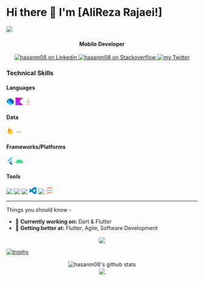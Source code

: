 
# Hi there 👋 I'm [AliReza Rajaei!]
![](Untitled.png)

<h4 align="center">Mobile Developer</h4>

<p align="center">

<p align="center">
  <a href="https://www.linkedin.com/in/alireza-rajaei-414b99142/" target="_blank">
  <img alt="hasanm08 on Linkedin" src="https://avatars3.githubusercontent.com/u/357098?s=200&v=4" width="40" height="40" >
  </a>
  <a href="https://stackoverflow.com/users/6924545" target="_blank">
    <img alt="hasanm08 on Stackoverflow" src="https://stackoverflow.design/assets/img/logos/talent/talent-logo-compact.svg" width="100" height="40" >
  </a>
  <a href="https://twitter.com/alireza_rajaei8" target="_blank">
    <img alt="my Twitter" src="https://cdn.cms-twdigitalassets.com/content/dam/developer-twitter/images/Twitter_logo_blue_48.png" width="40" height="40" >
  </a>
  
</p>

### Technical Skills

#### Languages

<code><img height="20" src="https://raw.githubusercontent.com/github/explore/80688e429a7d4ef2fca1e82350fe8e3517d3494d/topics/dart/dart.png"></code>
<code><img height="20" src="https://raw.githubusercontent.com/github/explore/4479d2a2c854198cb00160f8593519c14dc3b905/topics/kotlin/kotlin.png"></code>
<code><img height="20" src="https://raw.githubusercontent.com/github/explore/5b3600551e122a3277c2c5368af2ad5725ffa9a1/topics/java/java.png"></code>

#### Data

<code><img height="20" src="https://raw.githubusercontent.com/github/explore/80688e429a7d4ef2fca1e82350fe8e3517d3494d/topics/firebase/firebase.png"></code>
<code><img height="20" src="https://raw.githubusercontent.com/github/explore/80688e429a7d4ef2fca1e82350fe8e3517d3494d/topics/mysql/mysql.png"></code>

#### Frameworks/Platforms

<code><img height="20" src="https://raw.githubusercontent.com/github/explore/cebd63002168a05a6a642f309227eefeccd92950/topics/flutter/flutter.png"></code>
<code><img height="20" src="https://raw.githubusercontent.com/github/explore/8baf984947f4d9c32006bd03fa4c51ff91aadf8d/topics/android/android.png"></code>

#### Tools

<code><img height="20" src="https://cdn.worldvectorlogo.com/logos/gitlab.svg"></code>
<code><img height="20" src="https://cdn.worldvectorlogo.com/logos/github-icon-1.svg"></code>
<code><img height="20" src="https://cdn.worldvectorlogo.com/logos/git-bash.svg"></code>
<code><img height="20" src="https://raw.githubusercontent.com/github/explore/80688e429a7d4ef2fca1e82350fe8e3517d3494d/topics/visual-studio-code/visual-studio-code.png"></code>
<code><img height="20" src="https://uxwing.com/wp-content/themes/uxwing/download/10-brands-and-social-media/android-studio.svg"></code>
<code><img height="20" src="https://raw.githubusercontent.com/github/explore/80688e429a7d4ef2fca1e82350fe8e3517d3494d/topics/jupyter-notebook/jupyter-notebook.png"></code>
  
</p>

---

Things you should know -

- 🔭 <b>Currently working on:</b> Dart & Flutter
- 🌱 <b>Getting better at:</b> Flutter, Agile, Software Development
 

<p align='center'>
<img align='center' src="https://visitor-badge.glitch.me/badge?page_id=hasanm08.visitor-badge">
<p/> 

[![trophy](https://github-profile-trophy.vercel.app/?username=alireza-rajaei&theme=onedark)](https://github.com/ryo-ma/github-profile-trophy)


<div align="center">
  <img align="center" src="https://github-readme-stats.vercel.app/api?username=alireza-rajaei/&show_icons=true&include_all_commits=true&theme=tokyonight&hide_border=true" alt="hasanm08's github stats" /></a>
</div>
  
<div align="center">
  <img align="center" src="https://github-readme-stats.vercel.app/api/top-langs/?username=alireza-rajaei/&layout=compact&theme=tokyonight&hide_border=true" /></a>
</div>
